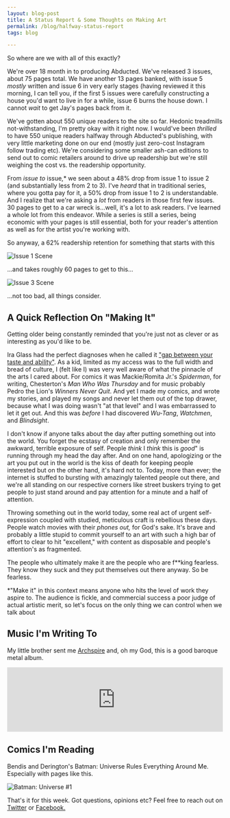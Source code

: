 ```yaml
---
layout: blog-post
title: A Status Report & Some Thoughts on Making Art
permalink: /blog/halfway-status-report
tags: blog

---
```


So where are we with all of this exactly?

<!--more-->

We're over 18 month in to producing Abducted.
We've released 3 issues, about 75 pages total. We have another 13 pages banked, with issue 5 *mostly* written and issue 6 in very early stages (having reviewed it this morning, I can tell you, if the first 5 issues were carefully constructing a house you'd want to live in for a while, issue 6 burns the house down. I cannot *wait* to get Jay's pages back from it.

We've gotten about 550 unique readers to the site so far. Hedonic treadmills not-withstanding, I'm pretty okay with it right now. I would've been _thrilled_ to have 550 unique readers halfway through Abducted's publishing, with very little marketing done on our end (mostly just zero-cost Instagram follow trading etc). We're considering some smaller ash-can editions to send out to comic retailers around to drive up readership but we're still weighing the cost vs. the readership opportunity.

From *issue to* issue,* we seen about a 48% drop from issue 1 to issue 2 (and substantially less from 2 to 3). I've *heard* that in traditional series, where you gotta pay for it, a 50% drop from issue 1 to 2 is understandable. And I realize that we're asking a *lot* from readers in those first few issues. 30 pages to get to a car wreck is...well, it's a lot to ask readers. I've learned a whole lot from this endeavor. While a series is still a series, being economic with your pages is still essential, both for your reader's attention as well as for the artist you're working with.

So anyway, a 62% readership retention for something that starts with this

![Issue 1 Scene]({{site.baseurl}}/assets/blog/issue-1.png "A bedroom, and quiet frustration")

...and takes roughly 60 pages to get to this...

![Issue 3 Scene]({{site.baseurl}}/assets/blog/issue-3.png "A heavy trip out scene in issue 3")

...not too bad, all things consider.

## A Quick Reflection On "Making It"

Getting older being constantly reminded that you're just not as clever or as interesting as you'd like to be.

Ira Glass had the perfect diagnoses when he called it ["gap between your taste and ability"](https://www.youtube.com/watch?v=X2wLP0izeJE). As a kid, limited as my access was to the full width and bread of culture, I (felt like I) was very well aware of what the pinnacle of the arts I cared about. For comics it was Mackie/Romita Jr.'s *Spiderman*, for writing, Chesterton's *Man Who Was Thursday* and for music probably Pedro the Lion's *Winners Never Quit*. And yet I made my comics, and wrote my stories, and played my songs and never let them out of the top drawer, because what I was doing wasn't "at that level" and I was embarrassed to let it get out. And this was *before* I had discovered *Wu-Tang*, *Watchmen*, and *Blindsight*.

I don't know if anyone talks about the day after putting something out into the world. You forget the ecstasy of creation and only remember the awkward, terrible exposure of self. People *think* I *think* this is *good*" is running through my head the day after.  And on one hand, apologizing or the art you put out in the world is the kiss of death for keeping people interested but on the other hand, it's hard not to. Today, more than ever; the internet is stuffed to bursting with amazingly talented people out there, and we're all standing on our respective corners like street buskers trying to get people to just stand around and pay attention for a minute and a half of attention.

Throwing something out in the world today, some real act of urgent self-expression coupled with studied, meticulous craft is rebellious these days. People watch movies with their *phones out,* for God's sake. It's brave and probably a little stupid to commit yourself to an art with such a high bar of effort to clear to hit "excellent," with content as disposable and people's attention's as fragmented.

The people who ultimately make it are the people who are f**king fearless. They know they suck and they put themselves out there anyway. So be fearless.

 *"Make it" in this context means anyone who hits the level of work they aspire to. The audience is fickle, and commercial success a poor judge of actual artistic merit, so let's focus on the only thing we can control when we talk about

## Music I'm Writing To

My little brother sent me [Archspire](https://open.spotify.com/artist/7F9ZL4TJNr8AoU0UUQX8ih?si=59L39XV1QbOyPkX-2k1azw) and, oh my God, this is a good baroque metal album.

<iframe width="100%" height="inherit" src="https://www.youtube.com/embed/a69f74O8UCY" frameborder="0" allow="accelerometer; autoplay; encrypted-media; gyroscope; picture-in-picture" allowfullscreen></iframe>

## Comics I'm Reading
Bendis and Derington's Batman: Universe Rules Everything Around Me. Especially with pages like this.

![Batman: Universe #1]({{site.baseurl}}/assets/blog/batman-universe.jpg "Nick Derington is amazing and should be drawing everything")

That's it for this week. Got questions, opinions etc? Feel free to reach out on <a href="https://www.twitter.com/zherring">Twitter</a> or <a href="https://www.facebook/abductedthecomic">Facebook.</a>
